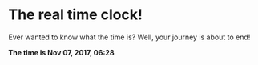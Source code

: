 # The real time clock!

Ever wanted to know what the time is? Well, your journey is about to end!

**The time is Nov 07, 2017, 06:28**